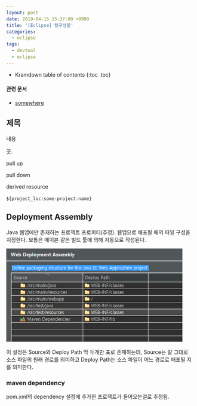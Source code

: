 ```yaml
---
layout: post
date: 2019-04-15 15:37:00 +0900
title: '[Eclipse] 탐구생활'
categories:
  - eclipse
tags:
  - devtool
  - eclipse
---
```


* Kramdown table of contents
{:toc .toc}

#### 관련 문서

- [somewhere](somewhere)

## 제목

내용

끗.

pull up

pull down

derived resource

`${project_loc:some-project-name}`

## Deployment Assembly

Java 웹앱에만 존재하는 프로젝트 프로퍼티(추정). 웹앱으로 배포될 때의 파일 구성을 지정한다. 보통은 메이븐 같은 빌드 툴에 의해 자동으로 작성된다.

![](/images/eclipse-탐구생활-1.png)

이 설정은 Source와 Deploy Path 딱 두개만 표로 존재하는데, Source는 말 그대로 소스 파일의 원래 경로를 의미하고 Deploy Path는 소스 파일이 어느 경로로 배포될 지를 의미한다.

### maven dependency

pom.xml의 dependency 설정에 추가한 프로젝트가 들어오는걸로 추정됨.
